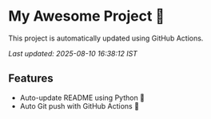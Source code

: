 # My Awesome Project 🚀

This project is automatically updated using GitHub Actions.

_Last updated: 2025-08-10 16:38:12 IST_

## Features
- Auto-update README using Python 🐍
- Auto Git push with GitHub Actions 🤖
